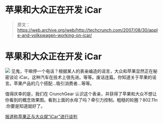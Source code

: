# 苹果和大众正在开发 iCar 

> 原文：<https://web.archive.org/web/http://techcrunch.com/2007/08/30/apple-and-volkswagen-working-on-icar/>

# 苹果和大众正在开发 iCar

![](img/ca37a01bbc5b4780788ed2d6a93a0137.png)
见鬼，干嘛停一个电话？根据某人的表亲编造的谣言，大众和苹果显然正在秘密谈论 iCar。这种汽车在技术上很先进。等等。废话连篇。你知道关于苹果的谣言。苹果产品的几个搭配…吸引消费者…等等。

值得庆幸的是，我们在 CrunchGear 认识这个表亲，并获得了苹果和大众不想让你看到的概念效果图。看到上面的水母了吗？牵引力控制。粗糙的轮圈？802.11n .你要是知道就好了。

[报道称苹果正与大众就“iCar”进行谈判](https://web.archive.org/web/20130628195723/http://www.appleinsider.com/articles/07/08/29/report_claims_apple_talking_with_volkswagen_over_icar.html)